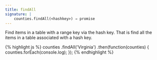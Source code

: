 ```yaml
---
title: findAll
signature: |
    counties.findAll(<hashkey>) ⇒ promise
---
```


Find items in a table with a range key via the hash key. That is find all the
items in a table associated with a hash key.


{% highlight js %}
counties
    .findAll('Virginia')
    .then(function(counties) {
        counties.forEach(console.log);
    });
{% endhighlight %}
